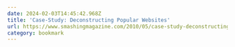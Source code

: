 ```yaml
---
date: 2024-02-03T14:45:42.968Z
title: 'Case-Study: Deconstructing Popular Websites'
url: https://www.smashingmagazine.com/2010/05/case-study-deconstructing-popular-websites-opinion-column/
category: bookmark
---
```

